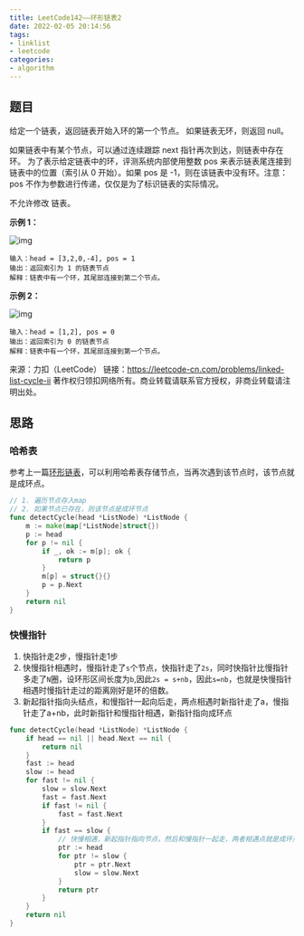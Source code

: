```yaml
---
title: LeetCode142——环形链表2
date: 2022-02-05 20:14:56
tags:
- linklist
- leetcode
categories:
- algorithm
---
```


## 题目

给定一个链表，返回链表开始入环的第一个节点。 如果链表无环，则返回 null。

如果链表中有某个节点，可以通过连续跟踪 next 指针再次到达，则链表中存在环。 为了表示给定链表中的环，评测系统内部使用整数 pos 来表示链表尾连接到链表中的位置（索引从 0 开始）。如果 pos 是 -1，则在该链表中没有环。注意：pos 不作为参数进行传递，仅仅是为了标识链表的实际情况。

不允许修改 链表。

 

**示例 1：**

![img](https://assets.leetcode-cn.com/aliyun-lc-upload/uploads/2018/12/07/circularlinkedlist.png)

```
输入：head = [3,2,0,-4], pos = 1
输出：返回索引为 1 的链表节点
解释：链表中有一个环，其尾部连接到第二个节点。
```

**示例 2：**

![img](https://assets.leetcode-cn.com/aliyun-lc-upload/uploads/2018/12/07/circularlinkedlist_test2.png)

```
输入：head = [1,2], pos = 0
输出：返回索引为 0 的链表节点
解释：链表中有一个环，其尾部连接到第一个节点。
```

来源：力扣（LeetCode）
链接：https://leetcode-cn.com/problems/linked-list-cycle-ii
著作权归领扣网络所有。商业转载请联系官方授权，非商业转载请注明出处。

## 思路

### 哈希表

参考上一篇[环形链表](/2022/02/05/linked-list-cycle.md)，可以利用哈希表存储节点，当再次遇到该节点时，该节点就是成环点。

```go
// 1. 遍历节点存入map
// 2. 如果节点已存在，则该节点是成环节点
func detectCycle(head *ListNode) *ListNode {
	m := make(map[*ListNode]struct{})
	p := head
	for p != nil {
		if _, ok := m[p]; ok {
			return p
		}
		m[p] = struct{}{}
		p = p.Next
	}
	return nil
}
```

### 快慢指针

1. 快指针走2步，慢指针走1步
2. 快慢指针相遇时，慢指针走了`s`个节点，快指针走了`2s`，同时快指针比慢指针多走了`N`圈，设环形区间长度为`b`,因此`2s = s+nb`，因此`s=nb`，也就是快慢指针相遇时慢指针走过的距离刚好是环的倍数。
3. 新起指针指向头结点，和慢指针一起向后走，两点相遇时新指针走了a，慢指针走了a+nb，此时新指针和慢指针相遇，新指针指向成环点

```go
func detectCycle(head *ListNode) *ListNode {
	if head == nil || head.Next == nil {
		return nil
	}
	fast := head
	slow := head
	for fast != nil {
		slow = slow.Next
		fast = fast.Next
		if fast != nil {
			fast = fast.Next
		}
		if fast == slow {
			// 快慢相遇，新起指针指向节点，然后和慢指针一起走，两者相遇点就是成环点
			ptr := head
			for ptr != slow {
				ptr = ptr.Next
				slow = slow.Next
			}
			return ptr
		}
	}
	return nil
}
```

